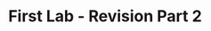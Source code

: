 ---
title:				"First Lab - Revision Part 2"
url: 			
name: 				"First Lab - Revision Part 2"
description: 		"In this lab you will create an array and display an element of that array on a web page. Then you will update the array."
short-description: 	"Arrays Refresher Lab"
resource-link:		"/assets/courses/c50141/first-lab-revision-part-2"
resource-hash:		"first-lab-revision-part-2"
img-src-dir:		/img/50141/
---